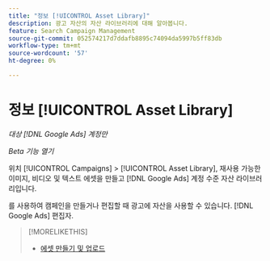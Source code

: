 ```yaml
---
title: "정보 [!UICONTROL Asset Library]"
description: 광고 자산의 자산 라이브러리에 대해 알아봅니다.
feature: Search Campaign Management
source-git-commit: 052574217d7ddafb8895c74094da5997b5ff83db
workflow-type: tm+mt
source-wordcount: '57'
ht-degree: 0%

---
```


# 정보 [!UICONTROL Asset Library]

<!-- Combine with "Create" page into one page? -->

*대상 [!DNL Google Ads] 계정만*

*Beta 기능 열기*

위치 [!UICONTROL Campaigns] > [!UICONTROL Asset Library], 재사용 가능한 이미지, 비디오 및 텍스트 에셋을 만들고 [!DNL Google Ads] 계정 수준 자산 라이브러리입니다.

를 사용하여 캠페인을 만들거나 편집할 때 광고에 자산을 사용할 수 있습니다. [!DNL Google Ads] 편집자.

>[!MORELIKETHIS]
>
>* [에셋 만들기 및 업로드](/help/search-social-commerce/campaign-management/asset-library/asset-create.md)

